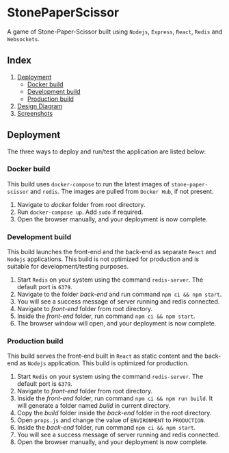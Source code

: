 # StonePaperScissor
A game of Stone-Paper-Scissor built using `Nodejs`, `Express`, `React`, `Redis` and `Websockets`.

## Index
1. [Deployment](#deployment)
   - [Docker build](#docker-build)
   - [Development build](#development-build)
   - [Production build](#production-build)
2. [Design Diagram](#design-diagram)
3. [Screenshots](#screenshots)

## Deployment
The three ways to deploy and run/test the application are listed below:

### Docker build
This build uses `docker-compose` to run the latest images of `stone-paper-scissor` and `redis`. The images are pulled from `Docker Hub`, if not present.

1. Navigate to *docker* folder from root directory.
2. Run `docker-compose up`. Add `sudo` if required.
3. Open the browser manually, and your deployment is now complete.

### Development build
This build launches the front-end and the back-end as separate `React` and `Nodejs` applications. This build is not optimized for production and is suitable for development/testing purposes.

1. Start `Redis` on your system using the command `redis-server`. The default port is `6379`.
2. Navigate to the folder *back-end* and run command `npm ci && npm start`. 
3. You will see a success message of server running and redis connected.
4. Navigate to *front-end* folder from root directory.
5. Inside the *front-end* folder, run command `npm ci && npm start`.
6. The browser window will open, and your deployment is now complete.

### Production build
This build serves the front-end built in `React` as static content and the back-end as `Nodejs` application. This build is optimized for production.

1. Start `Redis` on your system using the command `redis-server`. The default port is `6379`.
2. Navigate to *front-end* folder from root directory.
3. Inside the *front-end* folder, run command `npm ci && npm run build`. It will generate a folder named *build* in current directory.
4. Copy the *build* folder inside the *back-end* folder in the root directory.
5. Open `props.js` and change the value of `ENVIRONMENT` to `PRODUCTION`.
6. Inside the *back-end* folder, run command `npm ci && npm start`. 
7. You will see a success message of server running and redis connected.
8. Open the browser manually, and your deployment is now complete.

